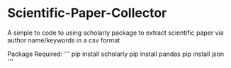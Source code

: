 # Scientific-Paper-Collector
A simple to code to using scholarly package to extract scientific paper via author name/keywords in a csv format

Package Required: 
'''
pip install scholarly
pip install pandas
pip install json
'''
